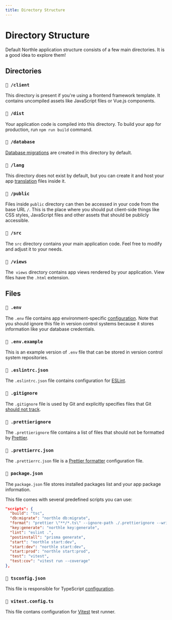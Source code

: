 ```yaml
---
title: Directory Structure
---
```


# Directory Structure

Default Northle application structure consists of a few main directories. It is a good idea to explore them!

## Directories

### `📁 /client`

This directory is present if you're using a frontend framework template. It contains uncompiled assets like JavaScript files or Vue.js components.

### `📁 /dist`

Your application code is compiled into this directory. To build your app for production, run `npm run build` command.

### `📁 /database`

[Database migrations](/docs/1.x/database/schema) are created in this directory by default.

### `📁 /lang`

This directory does not exist by default, but you can create it and host your app [translation](/docs/1.x/advanced/localization) files inside it.

### `📁 /public`

Files inside `public` directory can then be accessed in your code from the base URL `/`. This is the place where you should put client-side things like CSS styles, JavaScript files and other assets that should be publicly accessible.

### `📁 /src`

The `src` directory contains your main application code. Feel free to modify and adjust it to your needs.

### `📁 /views`

The` views` directory contains app views rendered by your application. View files have the `.html` extension.

## Files

### `📄 .env`

The `.env` file contains app environment-specific [configuration](/docs/1.x/basics/configuration#environment-settings). Note that you should ignore this file in version control systems because it stores information like your database credentials.

### `📄 .env.example`

This is an example version of `.env` file that can be stored in version control system repositories.

### `📄 .eslintrc.json`

The `.eslintrc.json` file contains configuration for [ESLint](https://eslint.org).

### `📄 .gitignore`

The `.gitignore` file is used by Git and explicitly specifies files that Git [should not track](https://git-scm.com/docs/gitignore).

### `📄 .prettierignore`

The `.prettierignore` file contains a list of files that should not be formatted by [Prettier](https://prettier.io).

### `📄 .prettierrc.json`

The `.prettierrc.json` file is a [Prettier formatter](https://prettier.io) configuration file.

### `📄 package.json`

The `package.json` file stores installed packages list and your app package information.

This file comes with several predefined scripts you can use:

```json
"scripts": {
  "build": "tsc",
  "db:migrate": "northle db:migrate",
  "format": "prettier \"**/*.ts\" --ignore-path ./.prettierignore --write",
  "key:generate": "northle key:generate",
  "lint": "eslint .",
  "postinstall": "prisma generate",
  "start": "northle start:dev",
  "start:dev": "northle start:dev",
  "start:prod": "northle start:prod",
  "test": "vitest",
  "test:cov": "vitest run --coverage"
},
```

### `📄 tsconfig.json`

This file is responsible for TypeScript [configuration](https://www.typescriptlang.org/docs/handbook/tsconfig-json.html).

### `📄 vitest.config.ts`

This file contans configuration for [Vitest](https://vitest.dev) test runner.
